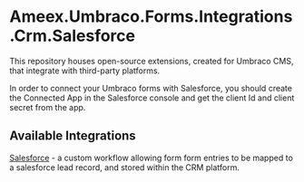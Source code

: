 # Ameex.Umbraco.Forms.Integrations.Crm.Salesforce

This repository houses open-source extensions, created for Umbraco CMS, that integrate with third-party platforms.

In order to connect your Umbraco forms with Salesforce, you should create the Connected App in the Salesforce console and get the client Id and client secret from the app.

## Available Integrations

[Salesforce](./src/Ameex.Umbraco.Forms.Integrations.Crm.Salesforce/) - a custom workflow allowing form form entries to be mapped to a salesforce lead record, and stored within the CRM platform.